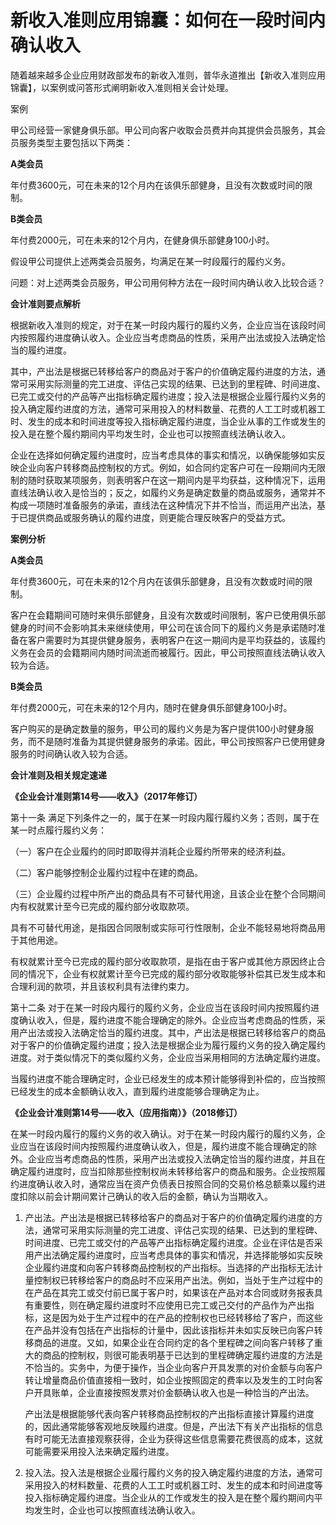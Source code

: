 # 新收入准则应用锦囊：如何在一段时间内确认收入

随着越来越多企业应用财政部发布的新收入准则，普华永道推出【新收入准则应用锦囊】，以案例或问答形式阐明新收入准则相关会计处理。

案例

甲公司经营一家健身俱乐部。甲公司向客户收取会员费并向其提供会员服务，其会员服务类型主要包括以下两类：

**A类会员**

年付费3600元，可在未来的12个月内在该俱乐部健身，且没有次数或时间的限制。

**B类会员**

年付费2000元，可在未来的12个月内，在健身俱乐部健身100小时。

假设甲公司提供上述两类会员服务，均满足在某一时段履行的履约义务。

问题：对上述两类会员服务，甲公司用何种方法在一段时间内确认收入比较合适？
  
**会计准则要点解析**

根据新收入准则的规定，对于在某一时段内履行的履约义务，企业应当在该段时间内按照履约进度确认收入。企业应当考虑商品的性质，采用产出法或投入法确定恰当的履约进度。

其中，产出法是根据已转移给客户的商品对于客户的价值确定履约进度的方法，通常可采用实际测量的完工进度、评估己实现的结果、已达到的里程碑、时间进度、已完工或交付的产品等产出指标确定履约进度；投入法是根据企业履行履约义务的投入确定履约进度的方法，通常可采用投入的材料数量、花费的人工工时或机器工时、发生的成本和时间进度等投入指标确定履约进度，当企业从事的工作或发生的投入是在整个履约期间内平均发生时，企业也可以按照直线法确认收入。

企业在选择如何确定履约进度时，应当考虑具体的事实和情况，以确保能够如实反映企业向客户转移商品控制权的方式。例如，如合同约定客户可在一段期间内无限制的随时获取某项服务，则表明客户在这一期间内是平均获益，这种情况下，运用直线法确认收入是恰当的；反之，如履约义务是确定数量的商品或服务，通常并不构成一项随时准备服务的承诺，直线法在这种情况下并不恰当，而运用产出法，基于已提供商品或服务确认的履约进度，则更能合理反映客户的受益方式。

**案例分析**

**A类会员**

年付费3600元，可在未来的12个月内在该俱乐部健身，且没有次数或时间的限制。

客户在会籍期间可随时来俱乐部健身，且没有次数或时间限制，客户已使用俱乐部健身的时间不会影响其未来继续使用，甲公司在该合同下的履约义务是承诺随时准备在客户需要时为其提供健身服务，表明客户在这一期间内是平均获益的，该履约义务在会员的会籍期间内随时间流逝而被履行。因此，甲公司按照直线法确认收入较为合适。

**B类会员**

年付费2000元，可在未来的12个月内，随时在健身俱乐部健身100小时。

客户购买的是确定数量的服务，甲公司的履约义务是为客户提供100小时健身服务，而不是随时准备为其提供健身服务的承诺。因此，甲公司按照客户已使用健身服务的时间确认收入较为合适。
  
**会计准则及相关规定速递**

**《企业会计准则第14号——收入》（2017年修订）**

第十一条 满足下列条件之一的，属于在某一时段内履行履约义务；否则，属于在某一时点履行履约义务：

（一）客户在企业履约的同时即取得并消耗企业履约所带来的经济利益。

（二）客户能够控制企业履约过程中在建的商品。

（三）企业履约过程中所产出的商品具有不可替代用途，且该企业在整个合同期间内有权就累计至今已完成的履约部分收取款项。

具有不可替代用途，是指因合同限制或实际可行性限制，企业不能轻易地将商品用于其他用途。

有权就累计至今已完成的履约部分收取款项，是指在由于客户或其他方原因终止合同的情况下，企业有权就累计至今已完成的履约部分收取能够补偿其已发生成本和合理利润的款项，并且该权利具有法律约束力。

第十二条 对于在某一时段内履行的履约义务，企业应当在该段时间内按照履约进度确认收入，但是，履约进度不能合理确定的除外。企业应当考虑商品的性质，采用产出法或投入法确定恰当的履约进度。其中，产出法是根据已转移给客户的商品对于客户的价值确定履约进度；投入法是根据企业为履行履约义务的投入确定履约进度。对于类似情况下的类似履约义务，企业应当采用相同的方法确定履约进度。
  
当履约进度不能合理确定时，企业已经发生的成本预计能够得到补偿的，应当按照已经发生的成本金额确认收入，直到履约进度能够合理确定为止。
  
**《企业会计准则第14号——收入（应用指南）》（2018修订）**

在某一时段内履行的履约义务的收入确认。对于在某一时段内履行的履约义务，企业应当在该段时间内按照履约进度确认收入，但是，履约进度不能合理确定的除外。企业应当考虑商品的性质，采用产出法或投入法确定恰当的履约进度，并且在确定履约进度时，应当扣除那些控制权尚未转移给客户的商品和服务。企业按照履约进度确认收入时，通常应当在资产负债表日按照合同的交易价格总额乘以履约进度扣除以前会计期间累计己确认的收入后的金额，确认为当期收入。

1.  产出法。产出法是根据已转移给客户的商品对于客户的价值确定履约进度的方法，通常可采用实际测量的完工进度、评估己实现的结果、已达到的里程碑、时间进度、已完工或交付的产品等产出指标确定履约进度。企业在评估是否采用产出法确定履约进度时，应当考虑具体的事实和情况，并选择能够如实反映企业履约进度和向客户转移商品控制权的产出指标。当选择的产出指标无法计量控制权已转移给客户的商品时不应采用产出法。例如，当处于生产过程中的在产品在其完工或交付前已属于客户时，如果该在产品对本合同或财务报表具有重要性，则在确定履约进度时不应使用已完工或己交付的产品作为产出指标，这是因为处于生产过程中的在产品的控制权也已经转移给了客户，而这些在产品并没有包括在产出指标的计量中，因此该指标并未如实反映已向客户转移商品的进度。又如，如果企业在合同约定的各个里程碑之间向客户转移了重大的商品的控制权，则很可能表明基于已达到的里程碑确定履约进度的方法是不恰当的。实务中，为便于操作，当企业向客户开具发票的对价金额与向客户转让增量商品价值直接相一致时，如企业按照固定的费率以及发生的工时向客户开具账单，企业直接按照发票对价金额确认收入也是一种恰当的产出法。
    
    产出法是根据能够代表向客户转移商品控制权的产出指标直接计算履约进度的，因此通常能够客观地反映履约进度。但是，产出法下有关产出指标的信息有时可能无法直接观察获得，企业为获得这些信息需要花费很高的成本，这就可能需要采用投入法来确定履约进度。
    
2.  投入法。投入法是根据企业履行履约义务的投入确定履约进度的方法，通常可采用投入的材料数量、花费的人工工时或机器工时、发生的成本和时间进度等投入指标确定履约进度。当企业从的工作或发生的投入是在整个履约期间内平均发生时，企业也可以按照直线法确认收入。